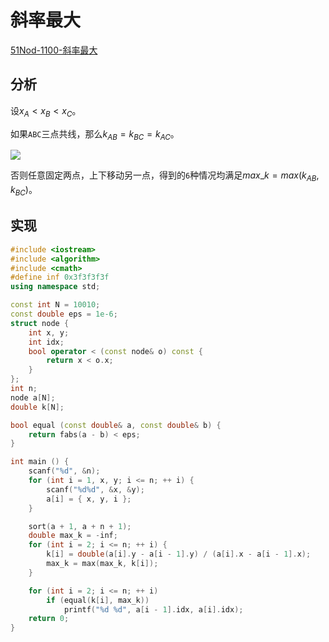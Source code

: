 # 斜率最大

[51Nod-1100-斜率最大](https://vjudge.net/problem/51Nod-1100)

## 分析

设$x_A \lt x_B \lt x_C$。

如果`ABC`三点共线，那么$k_{AB}=k_{BC}=k_{AC}$。

![](/algorithm-blog/img/0047.jpg)

否则任意固定两点，上下移动另一点，得到的`6`种情况均满足$max\_k = max(k_{AB},k_{BC})$。

## 实现

```cpp
#include <iostream>
#include <algorithm>
#include <cmath>
#define inf 0x3f3f3f3f
using namespace std;

const int N = 10010;
const double eps = 1e-6;
struct node {
    int x, y;
    int idx;
    bool operator < (const node& o) const {
        return x < o.x;
    }
};
int n;
node a[N];
double k[N];

bool equal (const double& a, const double& b) {
    return fabs(a - b) < eps;
}

int main () {
    scanf("%d", &n);
    for (int i = 1, x, y; i <= n; ++ i) {
        scanf("%d%d", &x, &y);
        a[i] = { x, y, i };
    }

    sort(a + 1, a + n + 1);
    double max_k = -inf;
    for (int i = 2; i <= n; ++ i) {
        k[i] = double(a[i].y - a[i - 1].y) / (a[i].x - a[i - 1].x);
        max_k = max(max_k, k[i]);
    }

    for (int i = 2; i <= n; ++ i)
        if (equal(k[i], max_k))
            printf("%d %d", a[i - 1].idx, a[i].idx);
    return 0;
}
```

